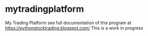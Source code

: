 # mytradingplatform
My Trading Platform
see full documentation of this program at https://pythonstocktrading.blogspot.com/
This is a work in progress
